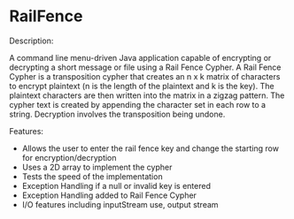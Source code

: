 # RailFence
Description:

A command line menu-driven Java application capable of encrypting or decrypting a short message or file using a Rail Fence Cypher. 
A Rail Fence Cypher is a transposition cypher that creates an n x k matrix of characters to encrypt plaintext
(n is the length of the plaintext and k is the key). 
The plaintext characters are then written into the matrix in a zigzag pattern. The cypher text is created by appending the character set in each row to a string.
Decryption involves the transposition being undone.

Features:

* Allows the user to enter the rail fence key and change the starting row for encryption/decryption
* Uses a 2D array to implement the cypher
* Tests the speed of the implementation
* Exception Handling if a null or invalid key is entered
* Exception Handling added to Rail Fence Cypher
* I/O features including inputStream use, output stream
